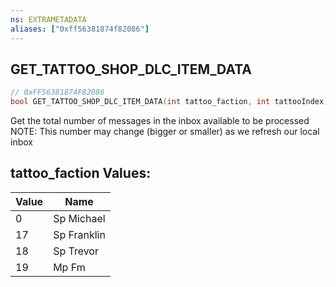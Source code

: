 ```yaml
---
ns: EXTRAMETADATA
aliases: ["0xff56381874f82086"]
---
```

## GET_TATTOO_SHOP_DLC_ITEM_DATA

```c
// 0xFF56381874F82086
bool GET_TATTOO_SHOP_DLC_ITEM_DATA(int tattoo_faction, int tattooIndex);
```

Get the total number of messages in the inbox available to be processed NOTE: This number may change (bigger or smaller) as we refresh our local inbox

## tattoo_faction Values:
| Value | Name |
| --- | --- |
| 0 | Sp Michael |
| 17 | Sp Franklin |
| 18 | Sp Trevor |
| 19 | Mp Fm |

